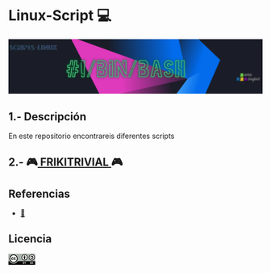 # Linux-Script 💻
![logoLinux](https://github.com/anasalasro/Linux-Script/blob/main/ImagenesLinux/logoLinux4.png)
## 1.- Descripción

En este repositorio encontrareis diferentes scripts

## 2.- 🎮[ FRIKITRIVIAL ](https://github.com/anasalasro/Linux-Script/blob/main/frikitrivial.md)🎮

## Referencias

- [ :link: ](https://jesusfernandeztoledo.com/introduccion-a-shell-script-relacion-1-ejercicios-resueltos/)  

## Licencia

![Licencia](https://github.com/anasalasro/Linux-Script/blob/main/ImagenesLinux/licencia.png)  

